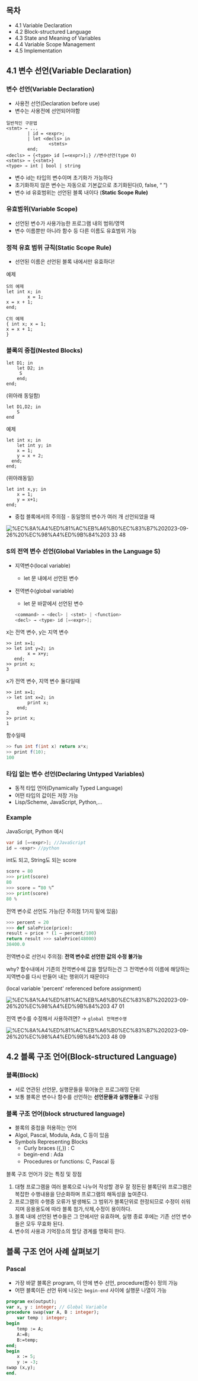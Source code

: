 ## 목차

- 4.1 Variable Declaration
- 4.2 Block-structured Language
- 4.3 State and Meaning of Variables
- 4.4 Variable Scope Management
- 4.5 Implementation

## 4.1 변수 선언(Variable Declaration)

### 변수 선언(Variable Declaration)

- 사용전 선언(Declaration before use)
- 변수는 사용전에 선언되어야함

```
일반적인 구문법
<stmt> → ...
        | id = <expr>;
        | let <decls> in
                <stmts> 
		end;
<decls> → {<type> id [=<expr>];} //변수선언(type O)
<stmts> → {<stmt>}
<type> → int | bool | string
```

- 변수 id는 <type>타입의 변수이며 초기화가 가능하다
- 초기화하지 않은 변수는 자동으로 기본값으로 초기화된다(0, false, “ ”)
- 변수 id 유효범위는 선언된 블록 내이다 (**Static Scope Rule)**

### 유효범위(**Variable Scope**)

- 선언된 변수가 사용가능한 프로그램 내의 범위/영역
- 변수 이름뿐만 아니라 함수 등 다른 이름도 유효범위 가능

### 정적 유효 범위 규칙(Static Scope Rule)

- 선언된 이름은 선언된 블록 내에서만 유효하다!

예제

```
S의 예제 
let int x; in
        x = 1;
x = x + 1;
end;

C의 예제
{ int x; x = 1;
x = x + 1;
}
```

### 블록의 중첩(Nested Blocks)

```
let D1; in
    let D2; in
	 S
    end;
end;
```

(위아래 동일함)

```
let D1,D2; in
	S
end
```

예제

```
let int x; in
    let int y; in
    x = 1;
    y = x + 2;
  end;
end;
```

(위아래동일)

```
let int x,y; in
    x = 1;
    y = x+1;
end;
```

- 중첩 블록에서의 주의점 - 동일명의 변수가 여러 개 선언되었을 때

![%EC%8A%A4%ED%81%AC%EB%A6%B0%EC%83%B7%202023-09-26%20%EC%98%A4%ED%9B%84%203 33 48](https://github.com/puretension/Univ_Study_Repo/assets/106448279/4e1d2f93-430b-467e-9c5b-53e578d86564)

### S의 전역 변수 선언(**Global Variables in the Language S**)

- 지역변수(local variable)
    - let 문 내에서 선언된 변수
- 전역변수(global variable)
    - let 문 바깥에서 선언된 변수

    ```java
    <command> → <decl> | <stmt> | <function>
    <decl> → <type> id [=<expr>];
    ```


x는 전역 변수, y는 지역 변수

```
>> int x=1;
>> let int y=2; in 
        x = x+y;
   end; 
>> print x;
3
```

x가 전역 변수, 지역 변수 둘다일때

```
>> int x=1;
›> let int x=2; in
        print x; 
    end;
2
>> print x; 
1
```

함수일때

```java
>> fun int f(int x) return x*x;
>> print f(10); 
100
```

### 타입 없는 변수 선언(**Declaring Untyped Variables**)

- 동적 타입 언어(Dynamically Typed Language)
- 어떤 타입의 값이든 저장 가능
- Lisp/Scheme, JavaScript, Python,…

### Example

JavaScript, Python 예시

```java
var id [=<expr>]; //JavaScript
id = <expr> //python
```

int도 되고, String도 되는 score

```python
score = 80
>>> print(score) 
80
>>> score = “80 %” 
>>> print(score)
80 %
```

전역 변수로 선언도 가능(단 주의점 1가지 밑에 있음)

```python
>>> percent = 20
>>> def salePrice(price):
result = price * (1 – percent/100)
return result >>> salePrice(48000)
38400.0
```

전역변수로 선언시 주의점: **전역 변수로 선언한 값의 수정 불가능**

why?
함수내에서 기존의 전역변수에 값을 할당하는건  그 전역변수의 이름에 해당하는 지역변수를 다시 만들어 내는 행위이기 때문이다

(local variable 'percent' referenced before assignment)

![%EC%8A%A4%ED%81%AC%EB%A6%B0%EC%83%B7%202023-09-26%20%EC%98%A4%ED%9B%84%203 47 01](https://github.com/puretension/Univ_Study_Repo/assets/106448279/e98de7c9-2ae7-4cbf-9e57-7ae8458f68f0)

전역 변수를 수정해서 사용하려면? → `global 전역변수명`

![%EC%8A%A4%ED%81%AC%EB%A6%B0%EC%83%B7%202023-09-26%20%EC%98%A4%ED%9B%84%203 48 09](https://github.com/puretension/Univ_Study_Repo/assets/106448279/dd504c68-ffc0-4f8a-b501-8eb67d2b804b)


## 4.2 블록 구조 언어(**Block-structured Language)**

### 블록(Block)

- 서로 연관된 선언문, 실행문들을 묶어놓은 프로그래밍 단위
- 보통 블록은 변수나 함수를 선언하는 **선언문들과 실행문들**로 구성됨

### 블록 구조 언어(block structured language)

- 블록의 중첩을 허용하는 언어
- Algol, Pascal, Modula, Ada, C 등이 있음
- Symbols Representing Blocks
    - Curly braces ({,}) : C
    - begin-end : Ada
    - Procedures or functions: C, Pascal 등

블록 구조 언어가 갖는 특징 및 장점

1. 대형 프로그램을 여러 블록으로 나누어 작성할 경우 잘 정돈된 블록단위 프로그램은 복잡한 수행내용을 단순화하며 프로그램의 해독성을 높여준다.
2. 프로그램의 수행중 오류가 발생해도 그 범위가 블록단위로 한정되므로 수정이 쉬워지며 응용용도에 따라 블록 첨가,삭제,수정이 용이하다.
3. 블록 내에 선언된 변수들은 그 안에서만 유효하며, 실행 종료 후에는 기존 선언 변수들은 모두 무효화 된다.
4. 변수의 사용과 기억장소의 할당 경계를 명확히 한다.

## 블록 구조 언어 사례 살펴보기

### Pascal

- 가장 바깥 블록은 program, 이 안에 변수 선언, procedure(함수) 정의 가능
- 어떤 블록이든 선언 뒤에 나오는 `begin-end` 사이에 실행문 나열이 가능

```pascal
program ex(output);
var x, y : integer; // Global Variable 
procedure swap(var A, B : integer);
    var temp : integer; 
begin
    temp := A; 
    A:=B; 
    B:=temp;
end; 
begin
    x := 5; 
    y := -3;
swap (x,y); 
end.
```